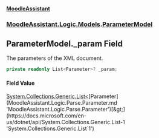#### [MoodleAssistant](index.md 'index')
### [MoodleAssistant.Logic.Models](MoodleAssistant.Logic.Models.md 'MoodleAssistant.Logic.Models').[ParameterModel](MoodleAssistant.Logic.Models.ParameterModel.md 'MoodleAssistant.Logic.Models.ParameterModel')

## ParameterModel._param Field

The parameters of the XML document.

```csharp
private readonly List<Parameter>? _param;
```

#### Field Value
[System.Collections.Generic.List&lt;](https://docs.microsoft.com/en-us/dotnet/api/System.Collections.Generic.List-1 'System.Collections.Generic.List`1')[Parameter](MoodleAssistant.Logic.Parse.Parameter.md 'MoodleAssistant.Logic.Parse.Parameter')[&gt;](https://docs.microsoft.com/en-us/dotnet/api/System.Collections.Generic.List-1 'System.Collections.Generic.List`1')